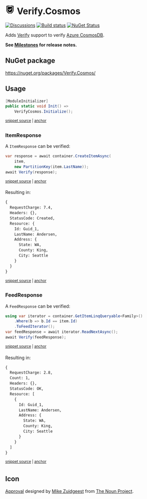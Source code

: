 # <img src="/src/icon.png" height="30px"> Verify.Cosmos

[![Discussions](https://img.shields.io/badge/Verify-Discussions-yellow?svg=true&label=)](https://github.com/orgs/VerifyTests/discussions)
[![Build status](https://ci.appveyor.com/api/projects/status/89flq4nfrcmnykd0?svg=true)](https://ci.appveyor.com/project/SimonCropp/Verify-Cosmos)
[![NuGet Status](https://img.shields.io/nuget/v/Verify.Cosmos.svg)](https://www.nuget.org/packages/Verify.Cosmos/)

Adds [Verify](https://github.com/VerifyTests/Verify) support to verify [Azure CosmosDB](https://docs.microsoft.com/en-us/azure/cosmos-db/).

**See [Milestones](../../milestones?state=closed) for release notes.**

## NuGet package

https://nuget.org/packages/Verify.Cosmos/


## Usage

<!-- snippet: enable -->
<a id='snippet-enable'></a>
```cs
[ModuleInitializer]
public static void Init() =>
    VerifyCosmos.Initialize();
```
<sup><a href='/src/Tests/ModuleInitializer.cs#L3-L9' title='Snippet source file'>snippet source</a> | <a href='#snippet-enable' title='Start of snippet'>anchor</a></sup>
<!-- endSnippet -->


### ItemResponse

A `ItemResponse` can be verified:

<!-- snippet: ItemResponse -->
<a id='snippet-ItemResponse'></a>
```cs
var response = await container.CreateItemAsync(
    item,
    new PartitionKey(item.LastName));
await Verify(response);
```
<sup><a href='/src/Tests/Tests.cs#L47-L54' title='Snippet source file'>snippet source</a> | <a href='#snippet-ItemResponse' title='Start of snippet'>anchor</a></sup>
<!-- endSnippet -->

Resulting in:

<!-- snippet: Tests.ItemResponse.verified.txt -->
<a id='snippet-Tests.ItemResponse.verified.txt'></a>
```txt
{
  RequestCharge: 7.4,
  Headers: {},
  StatusCode: Created,
  Resource: {
    Id: Guid_1,
    LastName: Andersen,
    Address: {
      State: WA,
      County: King,
      City: Seattle
    }
  }
}
```
<sup><a href='/src/Tests/Tests.ItemResponse.verified.txt#L1-L14' title='Snippet source file'>snippet source</a> | <a href='#snippet-Tests.ItemResponse.verified.txt' title='Start of snippet'>anchor</a></sup>
<!-- endSnippet -->


### FeedResponse

A `FeedResponse` can be verified:

<!-- snippet: FeedResponse -->
<a id='snippet-FeedResponse'></a>
```cs
using var iterator = container.GetItemLinqQueryable<Family>()
    .Where(b => b.Id == item.Id)
    .ToFeedIterator();
var feedResponse = await iterator.ReadNextAsync();
await Verify(feedResponse);
```
<sup><a href='/src/Tests/Tests.cs#L80-L88' title='Snippet source file'>snippet source</a> | <a href='#snippet-FeedResponse' title='Start of snippet'>anchor</a></sup>
<!-- endSnippet -->

Resulting in:

<!-- snippet: Tests.FeedResponse.verified.txt -->
<a id='snippet-Tests.FeedResponse.verified.txt'></a>
```txt
{
  RequestCharge: 2.8,
  Count: 1,
  Headers: {},
  StatusCode: OK,
  Resource: [
    {
      Id: Guid_1,
      LastName: Andersen,
      Address: {
        State: WA,
        County: King,
        City: Seattle
      }
    }
  ]
}
```
<sup><a href='/src/Tests/Tests.FeedResponse.verified.txt#L1-L17' title='Snippet source file'>snippet source</a> | <a href='#snippet-Tests.FeedResponse.verified.txt' title='Start of snippet'>anchor</a></sup>
<!-- endSnippet -->


## Icon

[Approval](https://thenounproject.com/term/approval/1759519/) designed by [Mike Zuidgeest](https://thenounproject.com/zuidgeest/) from [The Noun Project](https://thenounproject.com/).
